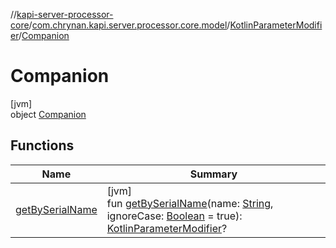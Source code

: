 //[kapi-server-processor-core](../../../../index.md)/[com.chrynan.kapi.server.processor.core.model](../../index.md)/[KotlinParameterModifier](../index.md)/[Companion](index.md)

# Companion

[jvm]\
object [Companion](index.md)

## Functions

| Name | Summary |
|---|---|
| [getBySerialName](get-by-serial-name.md) | [jvm]<br>fun [getBySerialName](get-by-serial-name.md)(name: [String](https://kotlinlang.org/api/latest/jvm/stdlib/kotlin/-string/index.html), ignoreCase: [Boolean](https://kotlinlang.org/api/latest/jvm/stdlib/kotlin/-boolean/index.html) = true): [KotlinParameterModifier](../index.md)? |
